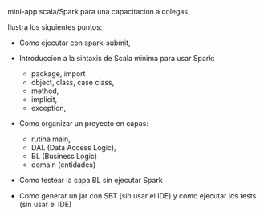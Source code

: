 mini-app scala/Spark para una capacitacion a colegas

Ilustra los siguientes puntos:

- Como ejecutar con spark-submit,

- Introduccion a la sintaxis de Scala minima para usar Spark:
  - package, import
  - object, class, case class,
  - method,
  - implicit,
  - exception,
  
- Como organizar un proyecto en capas: 
  - rutina main,
  - DAL (Data Access Logic),
  - BL (Business Logic)
  - domain (entidades)

- Como testear la capa BL sin ejecutar Spark

- Como generar un jar con SBT (sin usar el IDE) y como ejecutar los tests (sin usar el IDE)
